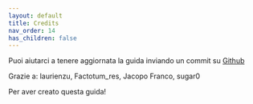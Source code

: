```yaml
---
layout: default
title: Credits
nav_order: 14
has_children: false
---
```


Puoi aiutarci a tenere aggiornata la guida inviando un commit su [Github](https://github.com/sugar012/klipperITA)

Grazie a: laurienzu, Factotum_res, Jacopo Franco, sugar0

Per aver creato questa guida!
